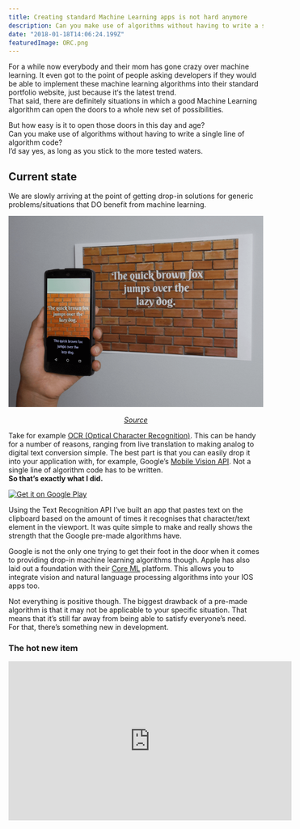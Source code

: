 ```yaml
---
title: Creating standard Machine Learning apps is not hard anymore
description: Can you make use of algorithms without having to write a single line of algorithm code? I’d say yes, as long as you stick to the more tested waters
date: "2018-01-18T14:06:24.199Z"
featuredImage: ORC.png
---
```


For a while now everybody and their mom has gone crazy over machine learning. It even got to the point of people asking developers if they would be able to implement these machine learning algorithms into their standard portfolio website, just because it‘s the latest trend.  
That said, there are definitely situations in which a good Machine Learning algorithm can open the doors to a whole new set of possibilities.

But how easy is it to open those doors in this day and age?  
Can you make use of algorithms without having to write a single line of algorithm code?  
I’d say yes, as long as you stick to the more tested waters.

## Current state

We are slowly arriving at the point of getting drop-in solutions for generic problems/situations that DO benefit from machine learning.

![Example of Optical Character Recognition](./OCR.png)

<p style="text-align: center;">
  <a href="https://developers.google.com/vision/">
    <em>Source</em>
  </a>
</p>

Take for example [OCR (Optical Character Recognition)](http://en.m.wikipedia.org/wiki/Optical_character_recognition). This can be handy for a number of reasons, ranging from live translation to making analog to digital text conversion simple. The best part is that you can easily drop it into your application with, for example, Google’s [Mobile Vision API](https://developers.google.com/vision/). Not a single line of algorithm code has to be written.  
**So that’s exactly what I did.**

<a style="box-shadow: none;" href='https://play.google.com/store/apps/details?id=nl.vosdevelopment.textvision&hl=en&pcampaignid=MKT-Other-global-all-co-prtnr-py-PartBadge-Mar2515-1'>
<img style="max-width: 200px;" alt='Get it on Google Play' src='https://play.google.com/intl/en_us/badges/images/generic/en_badge_web_generic.png'/>
</a>

Using the Text Recognition API I’ve built an app that pastes text on the clipboard based on the amount of times it recognises that character/text element in the viewport. It was quite simple to make and really shows the strength that the Google pre-made algorithms have.

Google is not the only one trying to get their foot in the door when it comes to providing drop-in machine learning algorithms though. Apple has also laid out a foundation with their [Core ML](https://developer.apple.com/machine-learning/) platform. This allows you to integrate vision and natural language processing algorithms into your IOS apps too.

Not everything is positive though. The biggest drawback of a pre-made algorithm is that it may not be applicable to your specific situation. That means that it’s still far away from being able to satisfy everyone’s need.  
For that, there’s something new in development.

### The hot new item

<iframe width="560" height="315" src="https://www.youtube-nocookie.com/embed/GbLQE2C181U" frameborder="0" allow="accelerometer; autoplay; encrypted-media; gyroscope; picture-in-picture" allowfullscreen />

One of the latest advancements in the field of machine learning is Google’s AutoML which Sundar Pichai, CEO of Google, teased at Google IO last year.  
Today, a [blog post](https://blog.google/topics/google-cloud/cloud-automl-making-ai-accessible-every-business/) has been published by Google stating that their AutoML platform can be used in the Alpha stage.  
For now it’s only possible to self-train a model for image recognition, but they are planning on bringing more model possibilities in the coming months.  
With this approach you can finetune the algorithm to your specific needs and wants instead of having to use a pre-made one.

## Glamorous future

The above mentioned AutoML project has been developed together with the Google Brain team who also made a big leap November last year with [developing a ‘child AI’](https://research.googleblog.com/2017/11/automl-for-large-scale-image.html?m=1) that outperformed all previous human developed algorithms. This means that there is quite a possibility of algorithms developing their own algorithms in the future.

This all shows that we’re definitely not at the point of extreme maturity with globally available and usable Machine Learning algorithms just yet, but are getting closer day by day.  
Projects like Google’s AutoML and the work of the Brain team mean we have a bright future in front of us for widely available machine learning algorithms.  
It’s definitely something to get excited about!
